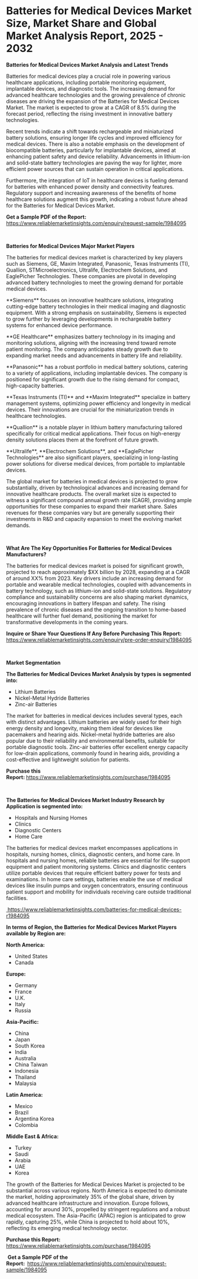 <p><h1>Batteries for Medical Devices Market Size, Market Share and Global Market Analysis Report, 2025 - 2032</h1></p><p><strong>Batteries for Medical Devices Market Analysis and Latest Trends</strong></p>
<p><p>Batteries for medical devices play a crucial role in powering various healthcare applications, including portable monitoring equipment, implantable devices, and diagnostic tools. The increasing demand for advanced healthcare technologies and the growing prevalence of chronic diseases are driving the expansion of the Batteries for Medical Devices Market. The market is expected to grow at a CAGR of 8.5% during the forecast period, reflecting the rising investment in innovative battery technologies.</p><p>Recent trends indicate a shift towards rechargeable and miniaturized battery solutions, ensuring longer life cycles and improved efficiency for medical devices. There is also a notable emphasis on the development of biocompatible batteries, particularly for implantable devices, aimed at enhancing patient safety and device reliability. Advancements in lithium-ion and solid-state battery technologies are paving the way for lighter, more efficient power sources that can sustain operation in critical applications.</p><p>Furthermore, the integration of IoT in healthcare devices is fueling demand for batteries with enhanced power density and connectivity features. Regulatory support and increasing awareness of the benefits of home healthcare solutions augment this growth, indicating a robust future ahead for the Batteries for Medical Devices Market.</p></p>
<p><strong>Get a Sample PDF of the Report:&nbsp;</strong> <a href="https://www.reliablemarketinsights.com/enquiry/request-sample/1984095?utm_campaign=2606&utm_medium=2&utm_source=Github&utm_content=ia&utm_term=13042025&utm_id=batteries-for-medical-devices">https://www.reliablemarketinsights.com/enquiry/request-sample/1984095</a></p>
<p>&nbsp;</p>
<p><strong>Batteries for Medical Devices Major Market Players</strong></p>
<p><p>The batteries for medical devices market is characterized by key players such as Siemens, GE, Maxim Integrated, Panasonic, Texas Instruments (TI), Quallion, STMicroelectronics, Ultralife, Electrochem Solutions, and EaglePicher Technologies. These companies are pivotal in developing advanced battery technologies to meet the growing demand for portable medical devices.</p><p>**Siemens** focuses on innovative healthcare solutions, integrating cutting-edge battery technologies in their medical imaging and diagnostic equipment. With a strong emphasis on sustainability, Siemens is expected to grow further by leveraging developments in rechargeable battery systems for enhanced device performance.</p><p>**GE Healthcare** emphasizes battery technology in its imaging and monitoring solutions, aligning with the increasing trend toward remote patient monitoring. The company anticipates steady growth due to expanding market needs and advancements in battery life and reliability.</p><p>**Panasonic** has a robust portfolio in medical battery solutions, catering to a variety of applications, including implantable devices. The company is positioned for significant growth due to the rising demand for compact, high-capacity batteries.</p><p>**Texas Instruments (TI)** and **Maxim Integrated** specialize in battery management systems, optimizing power efficiency and longevity in medical devices. Their innovations are crucial for the miniaturization trends in healthcare technologies.</p><p>**Quallion** is a notable player in lithium battery manufacturing tailored specifically for critical medical applications. Their focus on high-energy density solutions places them at the forefront of future growth.</p><p>**Ultralife**, **Electrochem Solutions**, and **EaglePicher Technologies** are also significant players, specializing in long-lasting power solutions for diverse medical devices, from portable to implantable devices.</p><p>The global market for batteries in medical devices is projected to grow substantially, driven by technological advances and increasing demand for innovative healthcare products. The overall market size is expected to witness a significant compound annual growth rate (CAGR), providing ample opportunities for these companies to expand their market share. Sales revenues for these companies vary but are generally supporting their investments in R&D and capacity expansion to meet the evolving market demands.</p></p>
<p>&nbsp;</p>
<p><strong>What Are The Key Opportunities For Batteries for Medical Devices Manufacturers?</strong></p>
<p><p>The batteries for medical devices market is poised for significant growth, projected to reach approximately $XX billion by 2028, expanding at a CAGR of around XX% from 2023. Key drivers include an increasing demand for portable and wearable medical technologies, coupled with advancements in battery technology, such as lithium-ion and solid-state solutions. Regulatory compliance and sustainability concerns are also shaping market dynamics, encouraging innovations in battery lifespan and safety. The rising prevalence of chronic diseases and the ongoing transition to home-based healthcare will further fuel demand, positioning the market for transformative developments in the coming years.</p></p>
<p><strong>Inquire or Share Your Questions If Any Before Purchasing This Report:</strong> <a href="https://www.reliablemarketinsights.com/enquiry/pre-order-enquiry/1984095?utm_campaign=2606&utm_medium=2&utm_source=Github&utm_content=ia&utm_term=13042025&utm_id=batteries-for-medical-devices">https://www.reliablemarketinsights.com/enquiry/pre-order-enquiry/1984095</a></p>
<p>&nbsp;</p>
<p><strong>Market Segmentation</strong></p>
<p><strong>The Batteries for Medical Devices Market Analysis by types is segmented into:</strong></p>
<p><ul><li>Lithium Batteries</li><li>Nickel-Metal Hydride Batteries</li><li>Zinc-air Batteries</li></ul></p>
<p><p>The market for batteries in medical devices includes several types, each with distinct advantages. Lithium batteries are widely used for their high energy density and longevity, making them ideal for devices like pacemakers and hearing aids. Nickel-metal hydride batteries are also popular due to their reliability and environmental benefits, suitable for portable diagnostic tools. Zinc-air batteries offer excellent energy capacity for low-drain applications, commonly found in hearing aids, providing a cost-effective and lightweight solution for patients.</p></p>
<p><strong>Purchase this Report:&nbsp;</strong><a href="https://www.reliablemarketinsights.com/purchase/1984095?utm_campaign=2606&utm_medium=2&utm_source=Github&utm_content=ia&utm_term=13042025&utm_id=batteries-for-medical-devices">https://www.reliablemarketinsights.com/purchase/1984095</a></p>
<p>&nbsp;</p>
<p><strong>The Batteries for Medical Devices Market Industry Research by Application is segmented into:</strong></p>
<p><ul><li>Hospitals and Nursing Homes</li><li>Clinics</li><li>Diagnostic Centers</li><li>Home Care</li></ul></p>
<p><p>The batteries for medical devices market encompasses applications in hospitals, nursing homes, clinics, diagnostic centers, and home care. In hospitals and nursing homes, reliable batteries are essential for life-support equipment and patient monitoring systems. Clinics and diagnostic centers utilize portable devices that require efficient battery power for tests and examinations. In home care settings, batteries enable the use of medical devices like insulin pumps and oxygen concentrators, ensuring continuous patient support and mobility for individuals receiving care outside traditional facilities.</p></p>
<p><a href="https://www.reliablemarketinsights.com/batteries-for-medical-devices-r1984095?utm_campaign=2606&utm_medium=2&utm_source=Github&utm_content=ia&utm_term=13042025&utm_id=batteries-for-medical-devices">&nbsp;https://www.reliablemarketinsights.com/batteries-for-medical-devices-r1984095</a></p>
<p><strong>In terms of Region, the Batteries for Medical Devices Market Players available by Region are:</strong></p>
<p>
    <p> <strong> North America: </strong>
        <ul>
            <li>United States</li>
            <li>Canada</li>
        </ul>
        </p> 
    <p> <strong> Europe: </strong>
        <ul>
            <li>Germany</li>
            <li>France</li>
            <li>U.K.</li>
            <li>Italy</li>
            <li>Russia</li>
        </ul>
        </p> 
    <p> <strong> Asia-Pacific: </strong>
        <ul>
            <li>China</li>
            <li>Japan</li>
            <li>South Korea</li>
            <li>India</li>
            <li>Australia</li>
            <li>China Taiwan</li>
            <li>Indonesia</li>
            <li>Thailand</li>
            <li>Malaysia</li>
        </ul>
        </p> 
    <p> <strong> Latin America: </strong>
        <ul>
            <li>Mexico</li>
            <li>Brazil</li>
            <li>Argentina Korea</li>
            <li>Colombia</li>
        </ul>
        </p> 
    <p> <strong> Middle East & Africa: </strong>
        <ul>
            <li>Turkey</li>
            <li>Saudi</li>
            <li>Arabia</li>
            <li>UAE</li>
            <li>Korea</li>
        </ul>
    </p>
    </p>
<p><p>The growth of the Batteries for Medical Devices Market is projected to be substantial across various regions. North America is expected to dominate the market, holding approximately 35% of the global share, driven by advanced healthcare infrastructure and innovation. Europe follows, accounting for around 30%, propelled by stringent regulations and a robust medical ecosystem. The Asia-Pacific (APAC) region is anticipated to grow rapidly, capturing 25%, while China is projected to hold about 10%, reflecting its emerging medical technology sector.</p></p>
<p><strong>Purchase this Report: </strong><a href="https://www.reliablemarketinsights.com/purchase/1984095?utm_campaign=2606&utm_medium=2&utm_source=Github&utm_content=ia&utm_term=13042025&utm_id=batteries-for-medical-devices">https://www.reliablemarketinsights.com/purchase/1984095</a></p>
<p>&nbsp;<strong>Get a Sample PDF of the Report:&nbsp;&nbsp;</strong><a href="https://www.reliablemarketinsights.com/enquiry/request-sample/1984095?utm_campaign=2606&utm_medium=2&utm_source=Github&utm_content=ia&utm_term=13042025&utm_id=batteries-for-medical-devices">https://www.reliablemarketinsights.com/enquiry/request-sample/1984095</a></p>
<p><strong></strong></p>
<p><p></p><p></p><p></p></p>